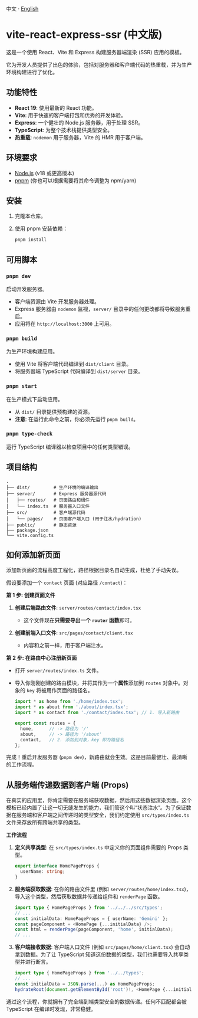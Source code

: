 中文 · [English](./README_en.md)

# vite-react-express-ssr (中文版)

这是一个使用 React、Vite 和 Express 构建服务器端渲染 (SSR) 应用的模板。

它为开发人员提供了出色的体验，包括对服务器和客户端代码的热重载，并为生产环境构建进行了优化。

## 功能特性

-   **React 19**: 使用最新的 React 功能。
-   **Vite**: 用于快速的客户端打包和优秀的开发体验。
-   **Express**: 一个健壮的 Node.js 服务器，用于处理 SSR。
-   **TypeScript**: 为整个技术栈提供类型安全。
-   **热重载**: `nodemon` 用于服务器，Vite 的 HMR 用于客户端。

## 环境要求

-   [Node.js](https://nodejs.org/) (v18 或更高版本)
-   [pnpm](https://pnpm.io/) (你也可以根据需要将其命令调整为 npm/yarn)

## 安装

1.  克隆本仓库。
2.  使用 pnpm 安装依赖：

    ```bash
    pnpm install
    ```

## 可用脚本

### `pnpm dev`

启动开发服务器。

-   客户端资源由 Vite 开发服务器处理。
-   Express 服务器由 `nodemon` 监视，`server/` 目录中的任何更改都将导致服务重启。
-   应用将在 `http://localhost:3000` 上可用。

### `pnpm build`

为生产环境构建应用。

-   使用 Vite 将客户端代码编译到 `dist/client` 目录。
-   将服务器端 TypeScript 代码编译到 `dist/server` 目录。

### `pnpm start`

在生产模式下启动应用。

-   从 `dist/` 目录提供预构建的资源。
-   **注意**: 在运行此命令之前，你必须先运行 `pnpm build`。

### `pnpm type-check`

运行 TypeScript 编译器以检查项目中的任何类型错误。

## 项目结构

```
.
├── dist/         # 生产环境的编译输出
├── server/       # Express 服务器源代码
│   ├── routes/   # 页面路由和组件
│   └── index.ts  # 服务器入口文件
├── src/          # 客户端源代码
│   └── pages/    # 页面客户端入口 (用于注水/hydration)
├── public/       # 静态资源
├── package.json
└── vite.config.ts
```

## 如何添加新页面

添加新页面的流程高度工程化，路径根据目录名自动生成，杜绝了手动失误。

假设要添加一个 `contact` 页面 (对应路径 `/contact`)：

**第 1 步: 创建页面文件**

1.  **创建后端路由文件**: `server/routes/contact/index.tsx`
    -   这个文件现在**只需要导出一个 `router` 函数**即可。

2.  **创建前端入口文件**: `src/pages/contact/client.tsx`
    -   内容和之前一样，用于客户端注水。

**第 2 步: 在路由中心注册新页面**

-   打开 `server/routes/index.ts` 文件。
-   导入你刚刚创建的路由模块，并将其作为一个**属性**添加到 `routes` 对象中。对象的 `key` 将被用作页面的路径名。

    ```typescript
    import * as home from './home/index.tsx';
    import * as about from './about/index.tsx';
    import * as contact from './contact/index.tsx'; // 1. 导入新路由

    export const routes = {
      home,      // -> 路径为 '/'
      about,     // -> 路径为 '/about'
      contact,   // 2. 添加到对象，key 即为路径名
    };
    ```

完成！重启开发服务器 (`pnpm dev`)，新路由就会生效。这是目前最健壮、最清晰的工作流程。

## 从服务端传递数据到客户端 (Props)

在真实的应用里，你肯定需要在服务端获取数据，然后用这些数据渲染页面。这个模板已经内置了让这一切无缝发生的能力，我们管这个叫“状态注水”。为了保证数据在服务端和客户端之间传递时的类型安全，我们约定使用 `src/types/index.ts` 文件来存放所有跨端共享的类型。

**工作流程**

1.  **定义共享类型**: 在 `src/types/index.ts` 中定义你的页面组件需要的 Props 类型。
    ```typescript
    export interface HomePageProps {
      userName: string;
    }
    ```
2.  **服务端获取数据**: 在你的路由文件里 (例如 `server/routes/home/index.tsx`)，导入这个类型，然后获取数据并传递给组件和 `renderPage` 函数。
    ```typescript
    import type { HomePageProps } from '../../../src/types';
    // ...
    const initialData: HomePageProps = { userName: 'Gemini' };
    const pageComponent = <HomePage {...initialData} />;
    const html = renderPage(pageComponent, 'home', initialData);
    // ...
    ```
3.  **客户端接收数据**: 客户端入口文件 (例如 `src/pages/home/client.tsx`) 会自动拿到数据。为了让 TypeScript 知道这份数据的类型，我们也需要导入共享类型并进行断言。
    ```typescript
    import type { HomePageProps } from '../../types';
    // ...
    const initialData = JSON.parse(...) as HomePageProps;
    hydrateRoot(document.getElementById('root')!, <HomePage {...initialData} />);
    ```

通过这个流程，你就拥有了完全端到端类型安全的数据传递。任何不匹配都会被 TypeScript 在编译时发现，非常稳健。
